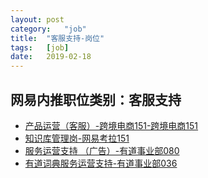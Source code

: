```yaml
---
layout:	post
category:	"job"
title:	"客服支持-岗位"
tags:	[job]
date:	2019-02-18
---
```

## 网易内推职位类别：客服支持
- [产品运营（客服）-跨境电商151-跨境电商151](http://mobile.bole.netease.com/bole/boleDetail?id=10340&employeeId=346f03c3cda5f04c&key=all)
- [知识库管理岗-网易考拉151](http://mobile.bole.netease.com/bole/boleDetail?id=13667&employeeId=346f03c3cda5f04c&key=all)
- [服务运营支持 （广告）-有道事业部080](http://mobile.bole.netease.com/bole/boleDetail?id=11487&employeeId=346f03c3cda5f04c&key=all)
- [有道词典服务运营支持-有道事业部036](http://mobile.bole.netease.com/bole/boleDetail?id=11486&employeeId=346f03c3cda5f04c&key=all)
